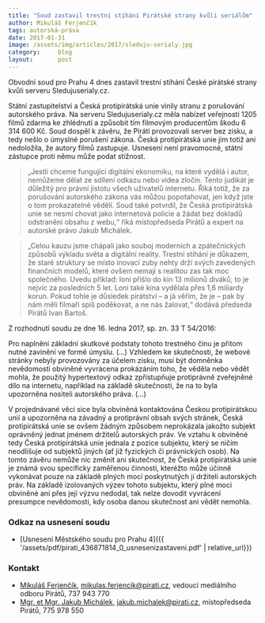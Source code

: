 ```yaml
---
title: "Soud zastavil trestní stíhání Pirátské strany kvůli seriálům"
author: Mikuláš Ferjenčík
tags: autorská-práva
date: 2017-01-31
image: /assets/img/articles/2017/sleduju-serialy.jpg
category:     blog
layout:       post
---
```

Obvodní soud pro Prahu 4 dnes zastavil trestní stíhání České pirátské strany kvůli serveru Sledujuserialy.cz.

Státní zastupitelství a Česká protipirátská unie vinily stranu z porušování autorského práva. Na serveru Sledujuserialy.cz měla nabízet veřejnosti 1205 filmů zdarma ke zhlédnutí a způsobit tím filmovým producentům škodu 6 314 600 Kč. Soud dospěl k závěru, že Piráti provozovali server bez zisku, a tedy nešlo o úmyslné porušení zákona. Česká protipirátská unie jim totiž ani nedoložila, že autory filmů zastupuje. Usnesení není pravomocné, státní zástupce proti němu může podat stížnost.

> „Jestli chceme fungující digitální ekonomiku, na které vydělá i autor, nemůžeme dělat ze sdílení odkazu nebo videa zločin. Tento judikát je důležitý pro právní jistotu všech uživatelů internetu. Říká totiž, že za porušování autorského zákona vás můžou popotahovat, jen když jste o tom prokazatelně věděli. Soud také potvrdil, že Česká protipirátská unie se nesmí chovat jako internetová policie a žádat bez dokladů odstranění obsahu z webu,“ říká místopředseda Pirátů a expert na autorské právo Jakub Michálek.

> „Celou kauzu jsme chápali jako souboj moderních a zpátečnických způsobů výkladu světa a digitální reality. Trestní stíhání je důkazem, že staré struktury se místo inovací zuby nehty drží svých zavedených finančních modelů, které ovšem nemají s realitou zas tak moc společného. Uvedu příklad: loni přišlo do kin 13 milionů diváků, to je nejvíc za posledních 5 let. Loni také kina vydělala přes 1,6 miliardy korun. Pokud tohle je důsledek pirátství – a já věřím, že je – pak by nám měli filmaři spíš poděkovat, a ne nás žalovat,“ dodává předseda Pirátů Ivan Bartoš.

Z rozhodnutí soudu ze dne 16. ledna 2017, sp. zn. 33 T 54/2016:

Pro naplnění základní skutkové podstaty tohoto trestného činu je přitom nutné zavinění ve formě úmyslu. (…) Vzhledem ke skutečnosti, že webové stránky nebyly provozovány za účelem zisku, musí být domněnka nevědomosti obviněné vyvrácena prokázáním toho, že věděla nebo vědět mohla, že použitý hypertextový odkaz zpřístupňuje protiprávně zveřejněné dílo na internetu, například na základě skutečnosti, že na to byla upozorněna nositeli autorského práva. (…)

V projednávané věci sice byla obviněná kontaktována Českou protipirátskou unií a upozorněna na závadný a protiprávní obsah svých stránek, Česká protipirátská unie se ovšem žádným způsobem neprokázala jakožto subjekt oprávněný jednat jménem držitelů autorských práv. Ve vztahu k obviněné tedy Česká protipirátská unie jednala z pozice subjektu, který se ničím neodlišuje od subjektů jiných (ať již fyzických či právnických osob). Na tomto závěru nemůže nic změnit ani skutečnost, že Česká protipirátská unie je známá svou specificky zaměřenou činností, kteréžto může účinně vykonávat pouze na základě plných mocí poskytnutých jí držiteli autorských práv. Na základě izolovaných výzev tohoto subjektu, který plné moci obviněné ani přes její výzvu nedodal, tak nelze dovodit vyvrácení presumpce nevědomosti, kdy osoba danou skutečnost ani vědět nemohla.

### Odkaz na usnesení soudu

* [Usnesení Městského soudu pro Prahu 4]({{ '/assets/pdf/pirati_436871814_0_usnesenizastaveni.pdf' | relative_url}})

### Kontakt

* [Mikuláš Ferjenčík](https://www.pirati.cz/lide/mikulas_ferjencik), [mikulas.ferjencik@pirati.cz](mailto:mikulas.ferjencik@pirati.cz), vedoucí mediálního odboru Pirátů, 737 943 770
* [Mgr. et Mgr. Jakub Michálek](https://www.pirati.cz/lide/jakub_michalek), [jakub.michalek@pirati.cz](mailto:jakub.michalek@pirati.cz), místopředseda Pirátů, 775 978 550
